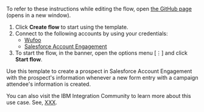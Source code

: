 To refer to these instructions while editing the flow, open [the GitHub page](https://github.com/ot4i/app-connect-templates/tree/master/resources/markdown/Create%20a%20prospect%20in%20Salesforce%20Account%20Engagement%20whenever%20a%20new%20form%20entry%20is%20created%20in%20Wufoo_instructions.md) (opens in a new window).

1. Click **Create flow** to start using the template.
2. Connect to the following accounts by using your credentials:
     - [Wufoo](https://www.ibm.com/docs/en/app-connect/containers_cd?topic=apps-wufoo)
     - [Salesforce Account Engagement](https://www.ibm.com/docs/en/app-connect/containers_cd?topic=apps-salesforce-account-engagement)
3. To start the flow, in the banner, open the options menu [⋮] and click **Start flow**.
  
Use this template to create a prospect in Salesforce Account Engagement with the prospect's information whenever a new form entry with a campaign attendee's information is created.

You can also visit the IBM Integration Community to learn more about this use case. See, [XXX](??).
